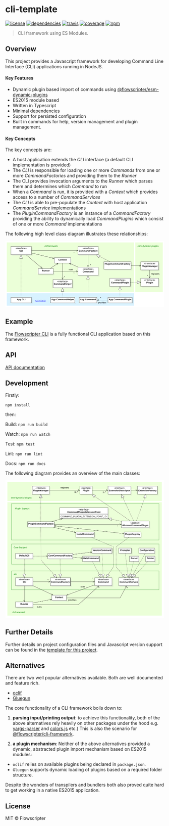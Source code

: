 # cli-template
[![license](https://img.shields.io/github/license/flowscripter/cli-framework.svg)](https://github.com/flowscripter/cli-framework/blob/master/LICENSE.md)
[![dependencies](https://img.shields.io/david/flowscripter/cli-framework.svg)](https://david-dm.org/flowscripter/cli-framework)
[![travis](https://api.travis-ci.com/flowscripter/cli-framework.svg)](https://travis-ci.com/flowscripter/cli-framework)
[![coverage](https://sonarcloud.io/api/project_badges/measure?project=flowscripter_cli-framework&metric=coverage)](https://sonarcloud.io/dashboard?id=flowscripter_cli-framework)
[![npm](https://img.shields.io/npm/v/@flowscripter/cli-framework.svg)](https://www.npmjs.com/package/@flowscripter/cli-framework)

> CLI framework using ES Modules.

## Overview

This project provides a Javascript framework for developing Command Line Interface (CLI) applications running in NodeJS.

#### Key Features 

* Dynamic plugin based import of commands using [@flowscripter/esm-dynamic-plugins](https://github.com/flowscripter/esm-dynamic-plugins)
* ES2015 module based
* Written in Typescript
* Minimal dependencies
* Support for persisted configuration
* Built in commands for help, version management and plugin management.

#### Key Concepts

The key concepts are:

* A host application extends the *CLI* interface (a default CLI implementation is provided)
* The *CLI* is responsible for loading one or more *Commands* from one or more *CommandFactories* and providing
them to the *Runner*
* The CLI provides invocation arguments to the *Runner* which parses them and determines which *Command* to run
* When a *Command* is run, it is provided with a *Context* which provides access to a number of *CommandServices*
* The *CLI* is able to pre-populate the *Context* with host application *CommandService* implementations
* The *PluginCommandFactory* is an instance of a *CommandFactory* providing the ability to dynamically
load *CommandPlugins* which consist of one or more *Command* implementations
 
The following high level class diagram illustrates these relationships:

![High Level Class Diagram](images/high_level_class_diagram.png "High Level Class Diagram")

## Example

The [Flowscripter CLI](https://github.com/flowscripter/cli) is a fully functional CLI application based on
this framework.
 
## API

[API documentation](https://flowscripter.github.io/cli-framework)

## Development

Firstly: 

```
npm install
```

then:

Build: `npm run build`

Watch: `npm run watch`

Test: `npm test`

Lint: `npm run lint`

Docs: `npm run docs`

The following diagram provides an overview of the main classes:

![Implementation Class Diagram](images/implementation_class_diagram.png "Implementation Class Diagram")

## Further Details

Further details on project configuration files and Javascript version support can be found in 
the [template for this project](https://github.com/flowscripter/ts-template/blob/master/README.md#overview).

## Alternatives

There are two well popular alternatives available. Both are well documented and feature rich. 

* [oclif](https://oclif.io) 
* [Gluegun](https://infinitered.github.io/gluegun)

The core functionality of a CLI framework boils down to:
 
1. **parsing input/printing output**: to achieve this functionality, both of the above alternatives 
rely heavily on other packages under the hood e.g. [yargs-parser](https://github.com/yargs/yargs-parser) and
[colors.js](https://github.com/Marak/colors.js) etc.) This is also the scenario for [@flowscripter/cli-framework](./).    

1. **a plugin mechanism**: Neither of the above alternatives provided a dynamic, abstracted plugin import mechanism 
based on ES2015 modules:  
* `oclif` relies on available plugins being declared in `package.json`.
* `Gluegun` supports dynamic loading of plugins based on a required folder structure.

Despite the wonders of transpilers and bundlers both also proved quite hard to get working in a native ES2015 application.

## License

MIT © Flowscripter
